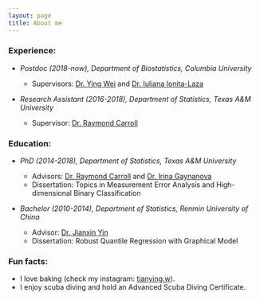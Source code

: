 ```yaml
---
layout: page
title: About me
---
```


### Experience:

   - _Postdoc (2018-now), Department of Biostatistics, Columbia University_   
       - Supervisors: [Dr. Ying Wei](https://yingweistat.com/) and [Dr. Iuliana Ionita-Laza](http://www.columbia.edu/~ii2135/)
       
   - _Research Assistant (2016-2018), Department of Statistics, Texas A&M University_
       - Supervisor:  [Dr. Raymond Carroll](https://www.stat.tamu.edu/~carroll/)

### Education:

   - _PhD (2014-2018), Department of Statistics, Texas A&M University_   
       - Advisors: [Dr. Raymond Carroll](https://www.stat.tamu.edu/~carroll/) and [Dr. Irina Gaynanova](https://irinagain.github.io/)       
       - Dissertation: Topics in Measurement Error Analysis and High-dimensional Binary Classification
       
   - _Bachelor (2010-2014), Department of Statistics, Renmin University of China_   
       - Advisor: [Dr. Jianxin Yin](http://stat.ruc.edu.cn/en/teacher_more.php?cid=89248&id=65)     
       - Dissertation: Robust Quantile Regression with Graphical Model

### Fun facts:

  - I love baking (check my instagram: [tianying.w](https://www.instagram.com/tianying.w/?hl=en)).  
  - I enjoy scuba diving and hold an Advanced Scuba Diving Certificate.

